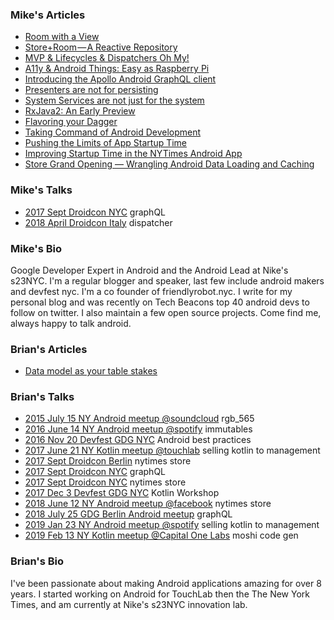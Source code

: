 ### Mike's Articles

* [Room with a View](https://medium.com/s23nyc-tech/room-with-a-view-8cc759b312cb)
* [Store+Room — A Reactive Repository](https://medium.com/s23nyc-tech/storeroom-a8d6391bccb7)
* [MVP & Lifecycles & Dispatchers Oh My!](https://medium.com/s23nyc-tech/mvp-lifecycles-dispatchers-oh-my-19eda37a1a52)
* [A11y & Android Things: Easy as Raspberry Pi](https://medium.com/@theMikhail/a11y-android-things-easy-as-raspberry-pi-b943812a3098)
* [Introducing the Apollo Android GraphQL client](https://blog.apollographql.com/launching-apollo-graphql-on-android-40ee0b5789bd)
* [Presenters are not for persisting](https://hackernoon.com/presenters-are-not-for-persisting-f537a2cc7962)
* [System Services are not just for the system](https://medium.com/@theMikhail/system-services-are-not-just-for-the-system-ce33aab4594a)
* [RxJava2: An Early Preview](https://medium.com/@theMikhail/rxjava2-an-early-preview-5b05de46b07)
* [Flavoring your Dagger](https://medium.com/@theMikhail/flavoring-your-dagger-14ab8bcef9f8)
* [Taking Command of Android Development](https://medium.com/@theMikhail/take-command-of-android-development-9411af8cf571)
* [Pushing the Limits of App Startup Time](http://blog.nimbledroid.com/2016/04/20/pushing-limits-of-app-startup-time.html)
* [Improving Startup Time in the NYTimes Android App](https://open.blogs.nytimes.com/2016/02/11/improving-startup-time-in-the-nytimes-android-app/)
* [Store Grand Opening — Wrangling Android Data Loading and Caching](https://open.blogs.nytimes.com/2017/01/13/store-grand-opening-wrangling-android-data-loading-and-caching/)


### Mike's Talks

* [2017 Sept Droidcon NYC](https://www.youtube.com/watch?v=ugUFKB1LsNE) graphQL
* [2018 April Droidcon Italy](https://www.youtube.com/watch?v=kmw5dXo3QcQ) dispatcher

### Mike's Bio

Google Developer Expert in Android and the Android Lead at Nike's s23NYC.  I'm a regular blogger and speaker, last few include android makers and devfest nyc.   I'm a co founder of friendlyrobot.nyc.  I write for my personal blog and was recently on Tech Beacons top 40 android devs to follow on twitter. I also maintain a few open source projects. Come find me, always happy to talk android.

### Brian's Articles

* [Data model as your table stakes](https://medium.com/s23nyc-tech/data-model-as-your-table-stakes-6937c95e7039)

### Brian's Talks

* [2015 July 15 NY Android meetup @soundcloud](https://www.meetup.com/nyandroiddevelopers/events/223745971/) rgb_565 
* [2016 June 14 NY Android meetup @spotify](https://www.meetup.com/nyandroiddevelopers/events/230899062/comments/466570096/) immutables
* [2016 Nov 20 Devfest GDG NYC](https://www.meetup.com/gdgnyc/events/235192312/) Android best practices 
* [2017 June 21 NY Kotlin meetup @touchlab](https://www.meetup.com/New-York-Kotlin-Meetup/events/240613564/) selling kotlin to management
* [2017 Sept Droidcon Berlin](https://www.youtube.com/watch?v=BGtRhqmZ1SE) nytimes store 
* [2017 Sept Droidcon NYC](https://www.youtube.com/watch?v=ugUFKB1LsNE) graphQL
* [2017 Sept Droidcon NYC](https://www.youtube.com/watch?v=HVFJiD9lqvc) nytimes store
* [2017 Dec 3 Devfest GDG NYC](https://devfestnyc.com/schedule/day2) Kotlin Workshop
* [2018 June 12 NY Android meetup @facebook](https://www.meetup.com/nyandroiddevelopers/events/251240757/) nytimes store
* [2018 July 25 GDG Berlin Android meetup](https://www.meetup.com/GDG-Berlin-Android/events/fvvctlyxkbhc/) graphQL
* [2019 Jan 23 NY Android meetup @spotify](https://www.meetup.com/nyandroiddevelopers/events/257755480/) selling kotlin to management 
* [2019 Feb 13 NY Kotlin meetup @Capital One Labs](https://www.meetup.com/New-York-Kotlin-Meetup/events/258684498/) moshi code gen

### Brian's Bio

I've been passionate about making Android applications amazing for over 8 years. I started working on Android for TouchLab then the The New York Times, and am currently at Nike's s23NYC innovation lab.
